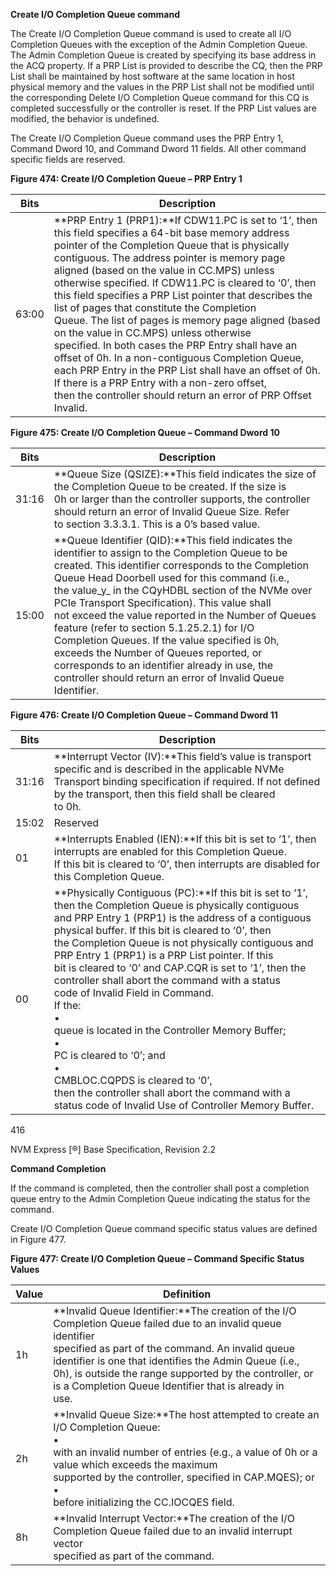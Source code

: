 ﻿**Create I/O Completion Queue command**


The Create I/O Completion Queue command is used to create all I/O Completion Queues with the exception
of the Admin Completion Queue. The Admin Completion Queue is created by specifying its base address
in the ACQ property. If a PRP List is provided to describe the CQ, then the PRP List shall be maintained by
host software at the same location in host physical memory and the values in the PRP List shall not be
modified until the corresponding Delete I/O Completion Queue command for this CQ is completed
successfully or the controller is reset. If the PRP List values are modified, the behavior is undefined.


The Create I/O Completion Queue command uses the PRP Entry 1, Command Dword 10, and Command
Dword 11 fields. All other command specific fields are reserved.


**Figure 474: Create I/O Completion Queue – PRP Entry 1**





|Bits|Description|
|---|---|
|63:00|**PRP Entry 1 (PRP1):**If CDW11.PC is set to ‘1’, then this field specifies a 64-bit base memory address<br>pointer of the Completion Queue that is physically contiguous. The address pointer is memory page<br>aligned (based on the value in CC.MPS) unless otherwise specified. If CDW11.PC is cleared to ‘0’, then<br>this field specifies a PRP List pointer that describes the list of pages that constitute the Completion<br>Queue. The list of pages is memory page aligned (based on the value in CC.MPS) unless otherwise<br>specified. In both cases the PRP Entry shall have an offset of 0h. In a non-contiguous Completion Queue,<br>each PRP Entry in the PRP List shall have an offset of 0h. If there is a PRP Entry with a non-zero offset,<br>then the controller should return an error of PRP Offset Invalid.|


**Figure 475: Create I/O Completion Queue – Command Dword 10**







|Bits|Description|
|---|---|
|31:16|**Queue Size (QSIZE):**This field indicates the size of the Completion Queue to be created. If the size is<br>0h or larger than the controller supports, the controller should return an error of Invalid Queue Size. Refer<br>to section 3.3.3.1. This is a 0’s based value.|
|15:00|**Queue Identifier (QID):**This field indicates the identifier to assign to the Completion Queue to be<br>created. This identifier corresponds to the Completion Queue Head Doorbell used for this command (i.e.,<br>the value_y_ in the CQyHDBL section of the NVMe over PCIe Transport Specification). This value shall<br>not exceed the value reported in the Number of Queues feature (refer to section 5.1.25.2.1) for I/O<br>Completion Queues. If the value specified is 0h, exceeds the Number of Queues reported, or<br>corresponds to an identifier already in use, the controller should return an error of Invalid Queue Identifier.|


**Figure 476: Create I/O Completion Queue – Command Dword 11**







|Bits|Description|
|---|---|
|31:16|**Interrupt Vector (IV):**This field’s value is transport specific and is described in the applicable NVMe<br>Transport binding specification if required. If not defined by the transport, then this field shall be cleared<br>to 0h.|
|15:02|Reserved|
|01|**Interrupts Enabled (IEN):**If this bit is set to ‘1’, then interrupts are enabled for this Completion Queue.<br>If this bit is cleared to ‘0’, then interrupts are disabled for this Completion Queue.|
|00|**Physically Contiguous (PC):**If this bit is set to ‘1’, then the Completion Queue is physically contiguous<br>and PRP Entry 1 (PRP1) is the address of a contiguous physical buffer. If this bit is cleared to ‘0’, then<br>the Completion Queue is not physically contiguous and PRP Entry 1 (PRP1) is a PRP List pointer. If this<br>bit is cleared to ‘0’ and CAP.CQR is set to ‘1’, then the controller shall abort the command with a status<br>code of Invalid Field in Command.<br>If the:<br>• <br>queue is located in the Controller Memory Buffer;<br>• <br>PC is cleared to ‘0’; and<br>• <br>CMBLOC.CQPDS is cleared to ‘0’,<br>then the controller shall abort the command with a status code of Invalid Use of Controller Memory Buffer.|


416


NVM Express [®] Base Specification, Revision 2.2


**Command Completion**


If the command is completed, then the controller shall post a completion queue entry to the Admin
Completion Queue indicating the status for the command.


Create I/O Completion Queue command specific status values are defined in Figure 477.


**Figure 477: Create I/O Completion Queue – Command Specific Status Values**







|Value|Definition|
|---|---|
|1h|**Invalid Queue Identifier:**The creation of the I/O Completion Queue failed due to an invalid queue identifier<br>specified as part of the command. An invalid queue identifier is one that identifies the Admin Queue (i.e.,<br>0h), is outside the range supported by the controller, or is a Completion Queue Identifier that is already in<br>use.|
|2h|**Invalid Queue Size:**The host attempted to create an I/O Completion Queue:<br>• <br>with an invalid number of entries (e.g., a value of 0h or a value which exceeds the maximum<br>supported by the controller, specified in CAP.MQES); or <br>• <br>before initializing the CC.IOCQES field.|
|8h|**Invalid Interrupt Vector:**The creation of the I/O Completion Queue failed due to an invalid interrupt vector<br>specified as part of the command.|